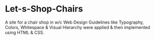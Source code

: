 # Let-s-Shop-Chairs
A site for a chair shop in w/c Web Design Guidelines like Typography, Colors, Whitespace & Visual Hierarchy were applied & then implemented using HTML & CSS.
